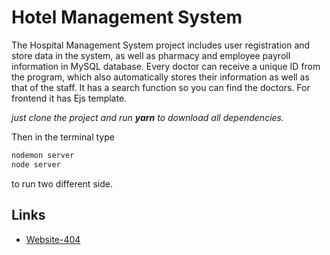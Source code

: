 
# Hotel Management System
The Hospital Management System project includes user registration and store data in the system, as well as pharmacy and employee payroll information in MySQL database. Every doctor can receive a unique ID from the program, which also automatically stores their information as well as that of the staff. It has a search function so you can find the doctors. For frontend it has Ejs template.

*just clone the project and run **yarn** to download all dependencies.*

Then in the terminal type

```bash
nodemon server
node server
```

to run two different side.


## Links

 - [Website-404](https://hsm.bd/)


